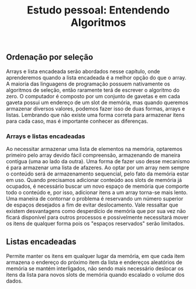<h1 align="center">
  Estudo pessoal: Entendendo Algoritmos
</h1>

</br>

## Ordenação por seleção
Arrays e lista encadeada serão abordados nesse capítulo, onde aprenderemos quando a lista encadeada é a melhor opção do que o array.
A maioria das linguagens de programação possuem nativamente os algoritmos de seleção, então raramente terá de escrever o algoritmo do zero.
O computador é composto por um conjunto de gavetas e em cada gaveta possui um endereço de um slot de memória, mas quando queremos armazenar diversos valores, podemos fazer isso de duas formas, arrays e listas. Lembrando que não existe uma forma correta para armazenar itens para cada caso, mas é importante conhecer as diferenças. 

### Arrays e listas encadeadas
Ao necessitar armazenar uma lista de elementos na memória, optaremos primeiro pelo array devido fácil compreensão, armazenando de maneira contígua (uma ao lado da outra). Uma forma de fazer uso desse mecanismo é para armazenar uma lista de afazeres. Ao optar por um array nem sempre o conteúdo será de armazenamento sequencial, pelo fato da memória estar em uso.
Quando precisamos adicionar conteúdo aos slots de memória já ocupados, é necessário buscar um novo espaço de memória que comporte todo o conteúdo e, por isso, adicionar itens a um array torna-se mais lento. Uma maneira de contornar o problema é reservando um número superior de espaços desejados a fim de evitar deslocamento. Vale ressaltar que existem desvantagens como desperdício de memória que por sua vez não ficará disponível para outros processos e possivelmente necessitará mover os itens de qualquer forma pois os "espaços reservados" serão limitados.

## Listas encadeadas
Permite manter os itens em qualquer lugar da memória, em que cada item armazena o endereço do próximo item da lista e endereços aleatórios de memória se mantém interligados, não sendo mais necessário deslocar os itens da lista para novos slots de memória quando escalado o volume dos dados.
